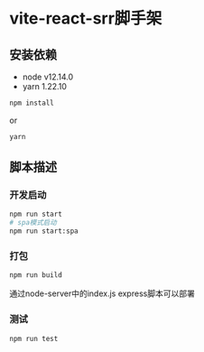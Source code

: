# vite-react-srr脚手架

## 安装依赖

- node v12.14.0
- yarn 1.22.10

```bash
npm install
```

or

```bash
yarn
```

## 脚本描述

### 开发启动

```bash
npm run start
# spa模式启动
npm run start:spa
```

### 打包

```bash
npm run build
```

通过node-server中的index.js express脚本可以部署

### 测试

```bash
npm run test
```
